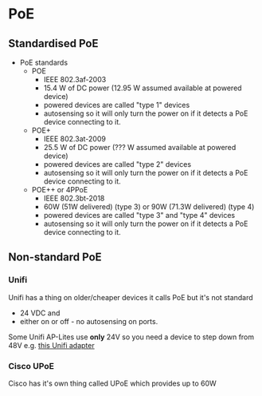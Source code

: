# PoE

## Standardised PoE

- PoE standards
    - POE
        - IEEE 802.3af-2003
        - 15.4 W of DC power (12.95 W assumed available at powered device)
        - powered devices are called "type 1" devices
        - autosensing so it will only turn the power on if it detects a PoE
          device connecting to it.
    - POE+
        - IEEE 802.3at-2009
        - 25.5 W of DC power (??? W assumed available at powered device)
        - powered devices are called "type 2" devices
        - autosensing so it will only turn the power on if it detects a PoE
          device connecting to it.
    - POE++ or 4PPoE
        - IEEE 802.3bt-2018
        - 60W (51W delivered) (type 3) or 90W (71.3W delivered) (type 4)
        - powered devices are called "type 3" and "type 4" devices
        - autosensing so it will only turn the power on if it detects a PoE
          device connecting to it.

## Non-standard PoE

### Unifi

Unifi has a thing on older/cheaper devices it calls PoE but it's not standard

- 24 VDC and
- either on or off - no autosensing on ports.

Some Unifi AP-Lites use **only** 24V so you need a device to step down from 48V
e.g.
[this Unifi adapter](https://www.amazon.com/Ubiquiti-INS-8023AF-I-802-3AF-Passive-Adapter/dp/B005VSY0KM)

### Cisco UPoE

Cisco has it's own thing called UPoE which provides up to 60W
